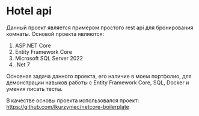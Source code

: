 # Hotel api
Данный проект является примером простого rest api для бронирования комнаты.
Основой проекта являются:
1. ASP.NET Core
2. Entity Framework Core
3. Microsoft SQL Server 2022
4. .Net 7

Основная задача данного проекта, его наличие в моем портфолио,
для демонстрации навыков работы с Entity Framework Core, SQL, Docker и умения писать тесты.

В качестве основы проекта использовался проект: https://github.com/lkurzyniec/netcore-boilerplate

